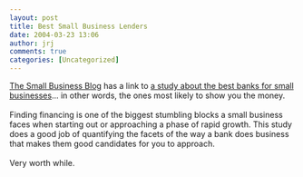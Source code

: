 ```yaml
---
layout: post
title: Best Small Business Lenders
date: 2004-03-23 13:06
author: jrj
comments: true
categories: [Uncategorized]
---
```

<a href="http://www.sbblog.com/sbbloghome/archive/2004_03_21_archive.asp#108007116440071139" target="_blank">The Small Business Blog</a> has a link to <a href="http://www.entrepreneur.com/bestbanks/0,5105,,00.html" target="_blank">a study about the best banks for small businesses</a>... in other words, the ones most likely to show you the money.<br /><br />Finding financing is one of the biggest stumbling blocks a small business faces when starting out or approaching a phase of rapid growth. This study does a good job of quantifying the facets of the way a bank does business that makes them good candidates for you to approach.<br /><br />Very worth while.
